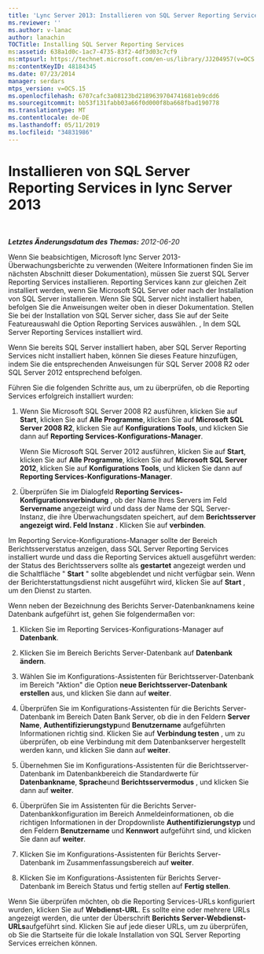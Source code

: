 ```yaml
---
title: 'Lync Server 2013: Installieren von SQL Server Reporting Services'
ms.reviewer: ''
ms.author: v-lanac
author: lanachin
TOCTitle: Installing SQL Server Reporting Services
ms:assetid: 638a1d0c-1ac7-4735-83f2-4df3d03c7cf9
ms:mtpsurl: https://technet.microsoft.com/en-us/library/JJ204957(v=OCS.15)
ms:contentKeyID: 48184345
ms.date: 07/23/2014
manager: serdars
mtps_version: v=OCS.15
ms.openlocfilehash: 6707cafc3a08123bd2189639704741681eb9cdd6
ms.sourcegitcommit: bb53f131fabb03a66f0d000f8ba668fbad190778
ms.translationtype: MT
ms.contentlocale: de-DE
ms.lasthandoff: 05/11/2019
ms.locfileid: "34831986"
---
```

<div data-xmlns="http://www.w3.org/1999/xhtml">

<div class="topic" data-xmlns="http://www.w3.org/1999/xhtml" data-msxsl="urn:schemas-microsoft-com:xslt" data-cs="http://msdn.microsoft.com/en-us/">

<div data-asp="http://msdn2.microsoft.com/asp">

# <a name="installing-sql-server-reporting-services-in-lync-server-2013"></a>Installieren von SQL Server Reporting Services in lync Server 2013

</div>

<div id="mainSection">

<div id="mainBody">

<span> </span>

_**Letztes Änderungsdatum des Themas:** 2012-06-20_

Wenn Sie beabsichtigen, Microsoft lync Server 2013-Überwachungsberichte zu verwenden (Weitere Informationen finden Sie im nächsten Abschnitt dieser Dokumentation), müssen Sie zuerst SQL Server Reporting Services installieren. Reporting Services kann zur gleichen Zeit installiert werden, wenn Sie Microsoft SQL Server oder nach der Installation von SQL Server installieren. Wenn Sie SQL Server nicht installiert haben, befolgen Sie die Anweisungen weiter oben in dieser Dokumentation. Stellen Sie bei der Installation von SQL Server sicher, dass Sie auf der Seite Featureauswahl die Option Reporting Services auswählen. , In dem SQL Server Reporting Services installiert wird.

Wenn Sie bereits SQL Server installiert haben, aber SQL Server Reporting Services nicht installiert haben, können Sie dieses Feature hinzufügen, indem Sie die entsprechenden Anweisungen für SQL Server 2008 R2 oder SQL Server 2012 entsprechend befolgen.

Führen Sie die folgenden Schritte aus, um zu überprüfen, ob die Reporting Services erfolgreich installiert wurden:

1.  Wenn Sie Microsoft SQL Server 2008 R2 ausführen, klicken Sie auf **Start**, klicken Sie auf **Alle Programme**, klicken Sie auf **Microsoft SQL Server 2008 R2**, klicken Sie auf **Konfigurations Tools**, und klicken Sie dann auf **Reporting Services-Konfigurations-Manager**.
    
    Wenn Sie Microsoft SQL Server 2012 ausführen, klicken Sie auf **Start**, klicken Sie auf **Alle Programme**, klicken Sie auf **Microsoft SQL Server 2012**, klicken Sie auf **Konfigurations Tools**, und klicken Sie dann auf **Reporting Services-Konfigurations-Manager**.

2.  Überprüfen Sie im Dialogfeld **Reporting Services-Konfigurationsverbindung** , ob der Name Ihres Servers im Feld **Servername** angezeigt wird und dass der Name der SQL Server-Instanz, die ihre Überwachungsdaten speichert, auf dem **Berichtsserver angezeigt wird. Feld Instanz** . Klicken Sie auf **verbinden**.

Im Reporting Service-Konfigurations-Manager sollte der Bereich Berichtsserverstatus anzeigen, dass SQL Server Reporting Services installiert wurde und dass die Reporting Services aktuell ausgeführt werden: der Status des Berichtsservers sollte als **gestartet** angezeigt werden und die Schaltfläche " **Start** " sollte abgeblendet und nicht verfügbar sein. Wenn der Berichterstattungsdienst nicht ausgeführt wird, klicken Sie auf **Start** , um den Dienst zu starten.

Wenn neben der Bezeichnung des Berichts Server-Datenbanknamens keine Datenbank aufgeführt ist, gehen Sie folgendermaßen vor:

1.  Klicken Sie im Reporting Services-Konfigurations-Manager auf **Datenbank**.

2.  Klicken Sie im Bereich Berichts Server-Datenbank auf **Datenbank ändern**.

3.  Wählen Sie im Konfigurations-Assistenten für Berichtsserver-Datenbank im Bereich "Aktion" die Option **neue Berichtsserver-Datenbank erstellen** aus, und klicken Sie dann auf **weiter**.

4.  Überprüfen Sie im Konfigurations-Assistenten für die Berichts Server-Datenbank im Bereich Daten Bank Server, ob die in den Feldern **Server Name**, **Authentifizierungstyp**und **Benutzername** aufgeführten Informationen richtig sind. Klicken Sie auf **Verbindung testen** , um zu überprüfen, ob eine Verbindung mit dem Datenbankserver hergestellt werden kann, und klicken Sie dann auf **weiter**.

5.  Übernehmen Sie im Konfigurations-Assistenten für die Berichtsserver-Datenbank im Datenbankbereich die Standardwerte für **Datenbankname**, **Sprache**und **Berichtsservermodus** , und klicken Sie dann auf **weiter**.

6.  Überprüfen Sie im Assistenten für die Berichts Server-Datenbankkonfiguration im Bereich Anmeldeinformationen, ob die richtigen Informationen in der Dropdownliste **Authentifizierungstyp** und den Feldern **Benutzername** und **Kennwort** aufgeführt sind, und klicken Sie dann auf **weiter**.

7.  Klicken Sie im Konfigurations-Assistenten für Berichts Server-Datenbank im Zusammenfassungsbereich auf **weiter**.

8.  Klicken Sie im Konfigurations-Assistenten für Berichts Server-Datenbank im Bereich Status und fertig stellen auf **Fertig stellen**.

Wenn Sie überprüfen möchten, ob die Reporting Services-URLs konfiguriert wurden, klicken Sie auf **Webdienst-URL**. Es sollte eine oder mehrere URLs angezeigt werden, die unter der Überschrift **Berichts Server-Webdienst-URLs**aufgeführt sind. Klicken Sie auf jede dieser URLs, um zu überprüfen, ob Sie die Startseite für die lokale Installation von SQL Server Reporting Services erreichen können.

</div>

<span> </span>

</div>

</div>

</div>

